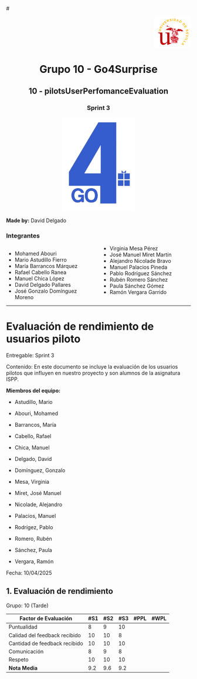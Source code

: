 #<div align="right">
    <img src="../logo_US.png" alt="Go4Surprise Logo" width="100">
</div>
<div align="center">

# Grupo 10 - Go4Surprise

## 10 - pilotsUserPerfomanceEvaluation

### Sprint 3

<img src="../logo_Go4Surprise.png" alt="Go4Surprise Logo" width="200">

</div>

**Made by:** David Delgado


### Integrantes
<div style="columns: 2; -webkit-columns: 2; -moz-columns: 2;">

- Mohamed Abouri  
- Mario Astudillo Fierro  
- María Barrancos Márquez  
- Rafael Cabello Ranea  
- Manuel Chica López  
- David Delgado Pallares  
- José Gonzalo Domínguez Moreno  
- Virginia Mesa Pérez  
- José Manuel Miret Martín  
- Alejandro Nicolade Bravo  
- Manuel Palacios Pineda  
- Pablo Rodríguez Sánchez  
- Rubén Romero Sánchez  
- Paula Sánchez Gómez  
- Ramón Vergara Garrido  

</div>

---

# Evaluación de rendimiento de usuarios piloto

Entregable: Sprint 3

Contenido: En este documento se incluye la evaluación de los ⁠usuarios pilotos que influyen en nuestro proyecto y son alumnos de la asignatura ISPP. 

**Miembros del equipo:**

- Astudillo, Mario

- Abouri, Mohamed

- Barrancos, María

- Cabello, Rafael

- Chica, Manuel

- Delgado, David

- Domínguez, Gonzalo

- Mesa, Virginia

- Miret, José Manuel

- Nicolade, Alejandro

- Palacios, Manuel

- Rodrígez, Pablo

- Romero, Rubén

- Sánchez, Paula

- Vergara, Ramón

Fecha: 10/04/2025

## 1. Evaluación de rendimiento

Grupo: 10 (Tarde)

| **Factor de Evaluación** | **#S1** | **#S2** | **#S3** | **#PPL** | **#WPL** |
| --- | --- | --- | --- | --- | --- |
| Puntualidad | 8 | 9 | 10 |  |  |
| Calidad del feedback recibido | 10 | 10 | 8 |  |  |
| Cantidad de feedback recibido | 10 | 10 | 10 |  |  |
| Comunicación | 8 | 9 | 8 |  |  |
| Respeto | 10 | 10 | 10 |  |  |
| **Nota Media** | 9.2 | 9.6 | 9.2 |  |  |
